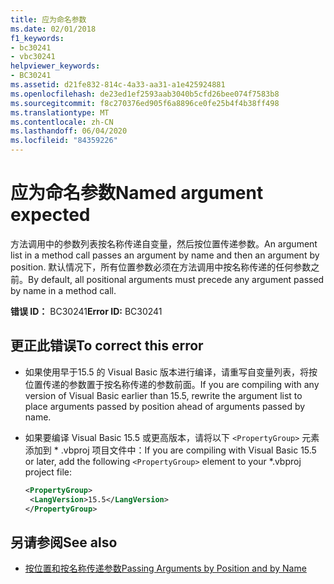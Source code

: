 ```yaml
---
title: 应为命名参数
ms.date: 02/01/2018
f1_keywords:
- bc30241
- vbc30241
helpviewer_keywords:
- BC30241
ms.assetid: d21fe832-814c-4a33-aa31-a1e425924881
ms.openlocfilehash: de23ed1ef2593aab3040b5cfd26bee074f7583b8
ms.sourcegitcommit: f8c270376ed905f6a8896ce0fe25b4f4b38ff498
ms.translationtype: MT
ms.contentlocale: zh-CN
ms.lasthandoff: 06/04/2020
ms.locfileid: "84359226"
---
```

# <a name="named-argument-expected"></a><span data-ttu-id="0f43a-102">应为命名参数</span><span class="sxs-lookup"><span data-stu-id="0f43a-102">Named argument expected</span></span>

<span data-ttu-id="0f43a-103">方法调用中的参数列表按名称传递自变量，然后按位置传递参数。</span><span class="sxs-lookup"><span data-stu-id="0f43a-103">An argument list in a method call passes an argument by name and then an argument by position.</span></span> <span data-ttu-id="0f43a-104">默认情况下，所有位置参数必须在方法调用中按名称传递的任何参数之前。</span><span class="sxs-lookup"><span data-stu-id="0f43a-104">By default, all positional arguments must precede any argument passed by name in a method call.</span></span>

<span data-ttu-id="0f43a-105">**错误 ID：** BC30241</span><span class="sxs-lookup"><span data-stu-id="0f43a-105">**Error ID:** BC30241</span></span>

## <a name="to-correct-this-error"></a><span data-ttu-id="0f43a-106">更正此错误</span><span class="sxs-lookup"><span data-stu-id="0f43a-106">To correct this error</span></span>

- <span data-ttu-id="0f43a-107">如果使用早于15.5 的 Visual Basic 版本进行编译，请重写自变量列表，将按位置传递的参数置于按名称传递的参数前面。</span><span class="sxs-lookup"><span data-stu-id="0f43a-107">If you are compiling with any version of Visual Basic earlier than 15.5, rewrite the argument list to place arguments passed by position ahead of arguments passed by name.</span></span>

- <span data-ttu-id="0f43a-108">如果要编译 Visual Basic 15.5 或更高版本，请将以下 `<PropertyGroup>` 元素添加到 \* .vbproj 项目文件中：</span><span class="sxs-lookup"><span data-stu-id="0f43a-108">If you are compiling with Visual Basic 15.5 or later, add the following `<PropertyGroup>` element to your \*.vbproj project file:</span></span>

   ```xml
   <PropertyGroup>
    <LangVersion>15.5</LangVersion>
   </PropertyGroup>
   ```

## <a name="see-also"></a><span data-ttu-id="0f43a-109">另请参阅</span><span class="sxs-lookup"><span data-stu-id="0f43a-109">See also</span></span>

- [<span data-ttu-id="0f43a-110">按位置和按名称传递参数</span><span class="sxs-lookup"><span data-stu-id="0f43a-110">Passing Arguments by Position and by Name</span></span>](../programming-guide/language-features/procedures/passing-arguments-by-position-and-by-name.md)
